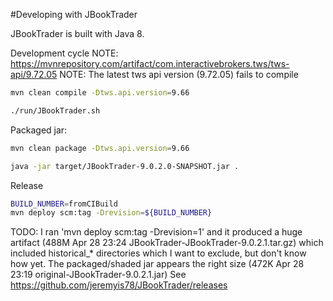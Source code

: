 #Developing with JBookTrader

JBookTrader is built with Java 8.  
  
Development cycle
NOTE: https://mvnrepository.com/artifact/com.interactivebrokers.tws/tws-api/9.72.05 
NOTE: The latest tws api version (9.72.05) fails to compile

```bash
mvn clean compile -Dtws.api.version=9.66
```
```bash
./run/JBookTrader.sh
```  
  
Packaged jar:
```bash
mvn clean package -Dtws.api.version=9.66
```  
```bash
java -jar target/JBookTrader-9.0.2.0-SNAPSHOT.jar .
```  

Release

```bash
BUILD_NUMBER=fromCIBuild
mvn deploy scm:tag -Drevision=${BUILD_NUMBER}
```

TODO: I ran 'mvn deploy scm:tag -Drevision=1' and it produced
a huge artifact (488M Apr 28 23:24 JBookTrader-JBookTrader-9.0.2.1.tar.gz)
which included historical_* directories which I want to exclude, but 
don't know how yet. The packaged/shaded jar appears the right 
size (472K Apr 28 23:19 original-JBookTrader-9.0.2.1.jar)
See https://github.com/jeremyis78/JBookTrader/releases